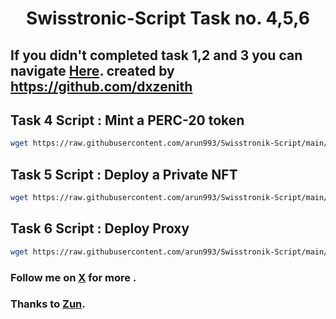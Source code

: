 <h1 align="center">Swisstronic-Script Task no. 4,5,6</h1>

## If you didn't completed task 1,2 and 3 you can navigate [Here](https://github.com/dxzenith/Swisstronic-Script?tab=readme-ov-file#task-1--simple-contract-deployment-script). created by https://github.com/dxzenith

## Task 4 Script : Mint a PERC-20 token
```bash
wget https://raw.githubusercontent.com/arun993/Swisstronik-Script/main/perc20-token.sh && chmod +x perc20-token.sh && ./perc20-token.sh
```

## Task 5 Script : Deploy a Private NFT
```bash
wget https://raw.githubusercontent.com/arun993/Swisstronik-Script/main/private-nft.sh && chmod +x private-nft.sh && ./private-nft.sh
```

## Task 6 Script : Deploy Proxy
```bash
wget https://raw.githubusercontent.com/arun993/Swisstronik-Script/main/proxy.sh && chmod +x proxy.sh && ./proxy.sh 
```
### Follow me on [X](https://x.com/Arun__993) for more .
### Thanks to [Zun](https://x.com/ZunXBT).

